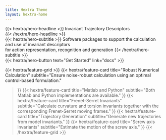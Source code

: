```yaml
---
title: Hextra Theme
layout: hextra-home
---
```



<div class="mt-6 mb-6">
{{< hextra/hero-headline >}}
  Invariant Trajectory Descriptors &nbsp;<br class="sm:block hidden" /> 
{{< /hextra/hero-headline >}}
</div>

<div class="mb-12">
{{< hextra/hero-subtitle >}}
  Software packages to support the calculation and use of invariant descriptors  &nbsp;<br class="sm:block hidden" /> for action representation, recognition and generation
{{< /hextra/hero-subtitle >}}
</div>

<div class="mb-6">
{{< hextra/hero-button text="Get Started" link="docs" >}}
</div>

<div class="mt-6"></div>

{{< hextra/feature-grid >}}
  {{< hextra/feature-card
    title="Robust Numerical Calculation"
    subtitle="Ensure noise-robust calculation using an optimal control-based formulation."
  >}}
  {{< hextra/feature-card
    title="Matlab and Python"
    subtitle="Both Matlab and Python implementations are available."
  >}}
  {{< hextra/feature-card
    title="Frenet-Serret Invariants"
    subtitle="Calculate curvature and torsion invariants together with the corresponding Frenet-Serret moving frames."
  >}}
  {{< hextra/feature-card
    title="Trajectory Generation"
    subtitle="Generate new trajectories from model invariants."
  >}}
  {{< hextra/feature-card
    title="Screw axis invariants"
    subtitle="Estimate the motion of the screw axis."
  >}}
{{< /hextra/feature-grid >}}
